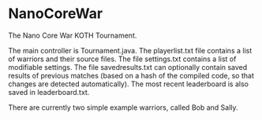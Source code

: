 # NanoCoreWar
The Nano Core War KOTH Tournament.

The main controller is Tournament.java.  The playerlist.txt file contains a list of warriors and their source files.  The file settings.txt contains a list of modifiable settings.  The file savedresults.txt can optionally contain saved results of previous matches (based on a hash of the compiled code, so that changes are detected automatically).  The most recent leaderboard is also saved in leaderboard.txt.

There are currently two simple example warriors, called Bob and Sally.
